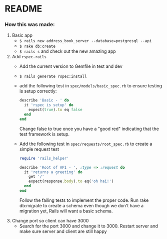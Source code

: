 # README

### How this was made:

1. Basic app
    * `$ rails new address_book_server --database=postgresql --api`
    * `$ rake db:create`
    * `$ rails s` and check out the new amazing app
1. Add `rspec-rails`
    * Add the current version to Gemfile in test and dev
    * `$ rails generate rspec:install`
    * add the following test in `spec/models/basic_spec.rb` to ensure testing is setup correctly:

        ```rb
        describe 'Basic - ' do
          it 'rspec is setup' do
            expect(true).to eq false
          end
        end
        ```

        Change false to true once you have a "good red" indicating that the test framework is setup.

    * Add the following test in `spec/requests/root_spec.rb` to create a simple request test

        ```rb
        require 'rails_helper'

        describe 'Root of API - ', :type => :request do
          it 'returns a greeting' do
            get '/'
            expect(response.body).to eq('oh hai!')
          end
        end
        ```

        Follow the failing tests to implement the proper code. Run rake db:migrate to create a schema even though we don't have a migration yet, Rails will want a basic schema.
1. Change port so client can have 3000
    * Search for the port 3000 and change it to 3000. Restart server and make sure server and client are still happy
